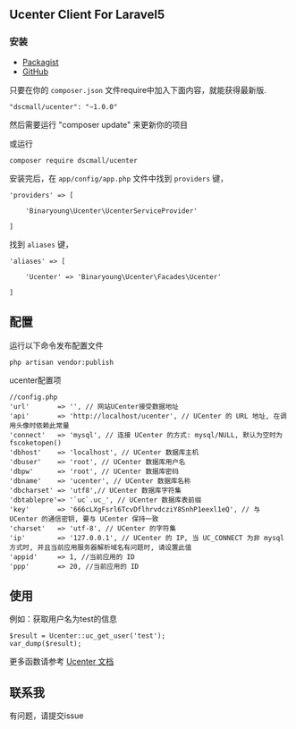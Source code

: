 ## Ucenter Client For Laravel5

### 安装

* [Packagist](https://packagist.org/packages/dscmall/ucenter)
* [GitHub](https://github.com/dscmall/ucenter)

只要在你的 `composer.json` 文件require中加入下面内容，就能获得最新版.

~~~
"dscmall/ucenter": "~1.0.0"
~~~

然后需要运行 "composer update" 来更新你的项目  

或运行
~~~
composer require dscmall/ucenter
~~~

安装完后，在 `app/config/app.php` 文件中找到 `providers` 键，

~~~
'providers' => [

    'Binaryoung\Ucenter\UcenterServiceProvider'

]
~~~

找到 `aliases` 键，

~~~
'aliases' => [

    'Ucenter' => 'Binaryoung\Ucenter\Facades\Ucenter'

]
~~~

## 配置
运行以下命令发布配置文件
~~~
php artisan vendor:publish
~~~
ucenter配置项
~~~
//config.php
'url'		=> '', // 网站UCenter接受数据地址
'api'		=> 'http://localhost/ucenter', // UCenter 的 URL 地址, 在调用头像时依赖此常量
'connect'	=> 'mysql', // 连接 UCenter 的方式: mysql/NULL, 默认为空时为 fscoketopen()
'dbhost'	=> 'localhost', // UCenter 数据库主机
'dbuser'	=> 'root', // UCenter 数据库用户名
'dbpw'		=> 'root', // UCenter 数据库密码
'dbname'	=> 'ucenter', // UCenter 数据库名称
'dbcharset'	=> 'utf8',// UCenter 数据库字符集
'dbtablepre'=> '`uc`.uc_', // UCenter 数据库表前缀
'key'		=> '666cLXgFsrl6TcvDflhrvdcziY8SnhP1eexl1eQ', // 与 UCenter 的通信密钥, 要与 UCenter 保持一致
'charset'	=> 'utf-8', // UCenter 的字符集
'ip'		=> '127.0.0.1', // UCenter 的 IP, 当 UC_CONNECT 为非 mysql 方式时, 并且当前应用服务器解析域名有问题时, 请设置此值
'appid'		=> 1, //当前应用的 ID
'ppp'		=> 20, //当前应用的 ID
~~~

## 使用
例如：获取用户名为test的信息
~~~
$result = Ucenter::uc_get_user('test');
var_dump($result);
~~~

更多函数请参考 [Ucenter 文档](http://faq.comsenz.com/library/UCenter/interface/interface_user.htm)


## 联系我
有问题，请提交issue
